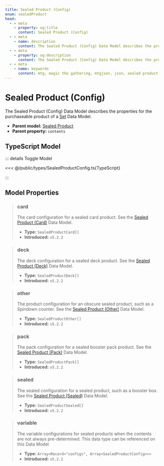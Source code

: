 ```yaml
---
title: Sealed Product (Config)
enum: sealedProduct
head:
  - - meta
    - property: og:title
      content: Sealed Product (Config)
  - - meta
    - name: description
      content: The Sealed Product (Config) Data Model describes the properties for the purchaseable product of a Set Data Model.
  - - meta
    - property: og:description
      content: The Sealed Product (Config) Data Model describes the properties for the purchaseable product of a Set Data Model.
  - - meta
    - name: keywords
      content: mtg, magic the gathering, mtgjson, json, sealed product config
---
```


# Sealed Product (Config)

The Sealed Product (Config) Data Model describes the properties for the purchaseable product of a [Set](/data-models/set/) Data Model.

- **Parent model:** [Sealed Product](/data-models/sealed-product/)
- **Parent property:** `contents`

## TypeScript Model

::: details Toggle Model

<<< @/public/types/SealedProductConfig.ts{TypeScript}

:::

## Model Properties

> ### card <DocBadge type="warning" text="optional" />
>
> The card configuration for a sealed card product. See the [Sealed Product (Card)](/data-models/sealed-product-card/) Data Model.
>
> - **Type:** `SealedProductCard[]`
> - **Introduced:** `v5.2.2`

> ### deck <DocBadge type="warning" text="optional" />
>
> The deck configuration for a sealed deck product. See the [Sealed Product (Deck)](/data-models/sealed-product-deck/) Data Model.
>
> - **Type:** `SealedProductDeck[]`
> - **Introduced:** `v5.2.2`

> ### other <DocBadge type="warning" text="optional" />
>
> The product configuration for an obscure sealed product, such as a Spindown counter. See the [Sealed Product (Other)](/data-models/sealed-product-other/) Data Model.
>
> - **Type:** `SealedProductOther[]`
> - **Introduced:** `v5.2.2`

> ### pack <DocBadge type="warning" text="optional" />
>
> The pack configuration for a sealed booster pack product. See the [Sealed Product (Pack)](/data-models/sealed-product-pack/) Data Model.
>
> - **Type:** `SealedProductPack[]`
> - **Introduced:** `v5.2.2`

> ### sealed <DocBadge type="warning" text="optional" />
>
> The sealed configuration for a sealed product, such as a booster box. See the [Sealed Product (Sealed)](/data-models/sealed-product-sealed/) Data Model.
>
> - **Type:** `SealedProductSealed[]`
> - **Introduced:** `v5.2.2`

> ### variable <DocBadge type="warning" text="optional" />
>
> The variable configurations for sealed products when the contents are not always pre-determined. This data type can be referenced on this Data Model
>
> - **Type:** `Array<Record<"configs", Array<SealedProductConfig>>>`
> - **Introduced:** `v5.2.2`
